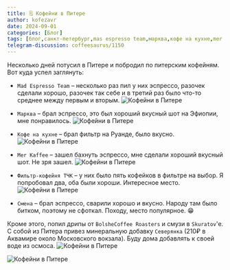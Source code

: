 ```yaml
---
title: 🗒 Кофейни в Питере
author: kofezavr
date: 2024-09-01
categories: [Блог]
tags: [блог,санкт-петербург,mas espresso team,марква,кофе на кухне,mer kaffee,тчк,смена,северянка]
telegram-discussion: coffeesaurus/1150
--- 
```

Несколько дней потусил в Питере и побродил по питерским кофейням. Вот куда успел заглянуть:

- `Mad Espresso Team` – несколько раз пил у них эспрессо, разочек сделали хорошо, разочек так себе и в третий раз было что-то среднее между первым и вторым.
![Кофейни в Питере](/assets/img/posts/24/09/piter-1.jpg)

- `Марква` – брал эспрессо, это был хороший вкусный шот на Эфиопии, мне понравилось.
![Кофейни в Питере](/assets/img/posts/24/09/piter-2.jpg)

- `Кофе на кухне` – брал фильтр на Руанде, было вкусно.
![Кофейни в Питере](/assets/img/posts/24/09/piter-3.jpg)

- `Mer Kaffee` – зашел бахнуть эспрессо, мне сделали хороший вкусный шот. Не зря зашел.
![Кофейни в Питере](/assets/img/posts/24/09/piter-4.jpg)

- `Фильтр-кофейня ТЧК` – у них было пять кофейков в фильтре на выбор. Я попробовал два, оба были хороши. Интересное место.
![Кофейни в Питере](/assets/img/posts/24/09/piter-5.jpg)

- `Смена` – брал эспрессо, сварили хорошо и вкусно. Народу там было битком, поэтому не сфоткал. Походу, место популярное. 😁

Кроме этого, попил дрипы от `BolsheCoffee Roasters` и смузи в `Skuratov`'е. С собой из Питера привез минеральную добавку `Северянка` (210₽ в Аквамире около Московского вокзала). Буду дома добавлять к своей воде из осмоса.
![Кофейни в Питере](/assets/img/posts/24/09/piter-6.jpg)

![Кофейни в Питере](/assets/img/posts/24/09/piter-7.jpg)